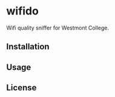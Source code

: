 wifido
======

Wifi quality sniffer for Westmont College.

Installation
------------

Usage
-----

License
-------
